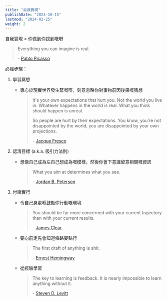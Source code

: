 ```yaml
---
title: "自我實現"
publishDate: "2023-10-15"
lastmod: "2024-02-25"
weight: 2
---
```


自我實現 = 你做到你諗到嘅嘢

> Everything you can imagine is real.
>
> \- [Pablo Picasso](https://www.goodreads.com/quotes/5521-everything-you-can-imagine-is-real)

必經步驟：

1. 學習冥想

   - 專心於現實世界發生緊嘅嘢，刻意忽略你對事物前因後果嘅猜想

     > It's your own expectations that hurt you. Not the world you live in.
     > Whatever happens in the world is real. What you think should happen is
     > unreal.
     >
     > So people are hurt by their expectations. You know, you're not disappointed
     > by the world, you are disappointed by your own projections.
     >
     > \- [Jacque Fresco](https://quotefancy.com/quote/1195936/Jacque-Fresco-It-s-your-own-expectations-that-hurt-you-Not-the-world-you-live-in-Whatever)

2. 認清目標 (a.k.a. 吸引力法則)

   - 想像自己成為左自己想成為嘅模樣，然後你會下意識留意相關嘅資訊

     > What you aim at determines what you see.
     >
     > \- [Jordan B. Peterson](https://www.goodreads.com/quotes/9108708-what-you-aim-at-determines-what-you-see)

3. 付諸實行

   - 令自己身處喺鼓勵你行動嘅環境

     > You should be far more concerned with your current trajectory than with your current results.
     >
     > \- [James Clear](https://www.goodreads.com/quotes/9548184-you-should-be-far-more-concerned-with-your-current-trajectory)

   - 要向前走先會知道條路要點行

     > The first draft of anything is shit.
     >
     > \- [Ernest Hemingway](https://www.goodreads.com/quotes/52073-the-first-draft-of-anything-is-shit)

   - 從經驗學習

     > The key to learning is feedback. It is nearly impossible to learn anything without it.
     >
     > \- [Steven D. Levitt](https://www.goodreads.com/quotes/1214269-the-key-to-learning-is-feedback-it-is-nearly-impossible)
